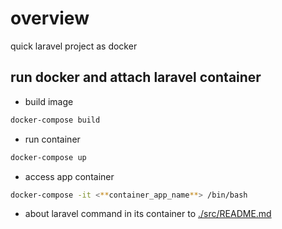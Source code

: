 # overview
quick laravel project as docker

## run docker and attach laravel container
- build image

```sh
docker-compose build
```

- run container

```sh
docker-compose up
```

- access app container

```sh
docker-compose -it <**container_app_name**> /bin/bash
```

- about laravel command in its container
to [./src/README.md](https://github.com/kerochelo/quick_laravel/blob/main/src/README.md)


